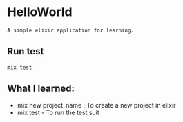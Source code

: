 # HelloWorld
`A simple elixir application for learning.`

## Run test
`mix test`

## What I learned:
- mix new project_name : To create a new project in elixir
- mix test - To run the test suit

